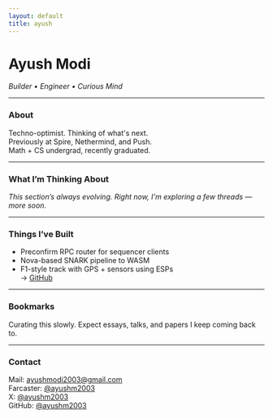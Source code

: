 ```yaml
---
layout: default
title: ayush 
---
```


# **Ayush Modi**  
*Builder • Engineer • Curious Mind*

---

### About  
Techno-optimist. Thinking of what's next.	
Previously at Spire, Nethermind, and Push.  
Math + CS undergrad, recently graduated.

---

### What I’m Thinking About  
*This section’s always evolving. Right now, I'm exploring a few threads — more soon.*

---

### Things I’ve Built  
- Preconfirm RPC router for sequencer clients  
- Nova-based SNARK pipeline to WASM  
- F1-style track with GPS + sensors using ESPs  
→ [GitHub](https://github.com/ayushm2003)

---

### Bookmarks  
Curating this slowly. Expect essays, talks, and papers I keep coming back to.

---

### Contact
Mail: [ayushmodi2003@gmail.com](mailto:ayushmodi2003@gmail.com)  
Farcaster: [@ayushm2003](https://warpcast.com/ayushm.eth)	
X: [@ayushm2003](https://x.com/ayushm2003)  
GitHub: [@ayushm2003](https://github.com/ayushm2003)
